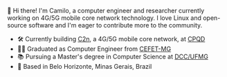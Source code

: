 :wave: Hi there! I'm Camilo, a computer engineer and researcher currently working on 4G/5G mobile core network technology.
I love Linux and open-source software and I'm eager to contribute more to the community.

- :hammer_and_wrench: Currently building [C2n](https://www.cpqd.com.br/en/solucoes/c2n/), a 4G/5G mobile core network, at [CPQD](https://www.cpqd.com.br/en)
- :man_student: Graduated as Computer Engineer from [CEFET-MG](https://www.cefetmg.br/)
- :books: Pursuing a Master's degree in Computer Science at [DCC/UFMG](https://dcc.ufmg.br/)
- :round_pushpin: Based in Belo Horizonte, Minas Gerais, Brazil
